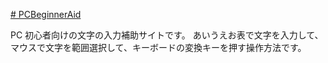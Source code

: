[# PCBeginnerAid](https://uni928.github.io/PCBeginnerAid/)

PC 初心者向けの文字の入力補助サイトです。
あいうえお表で文字を入力して、マウスで文字を範囲選択して、キーボードの変換キーを押す操作方法です。
